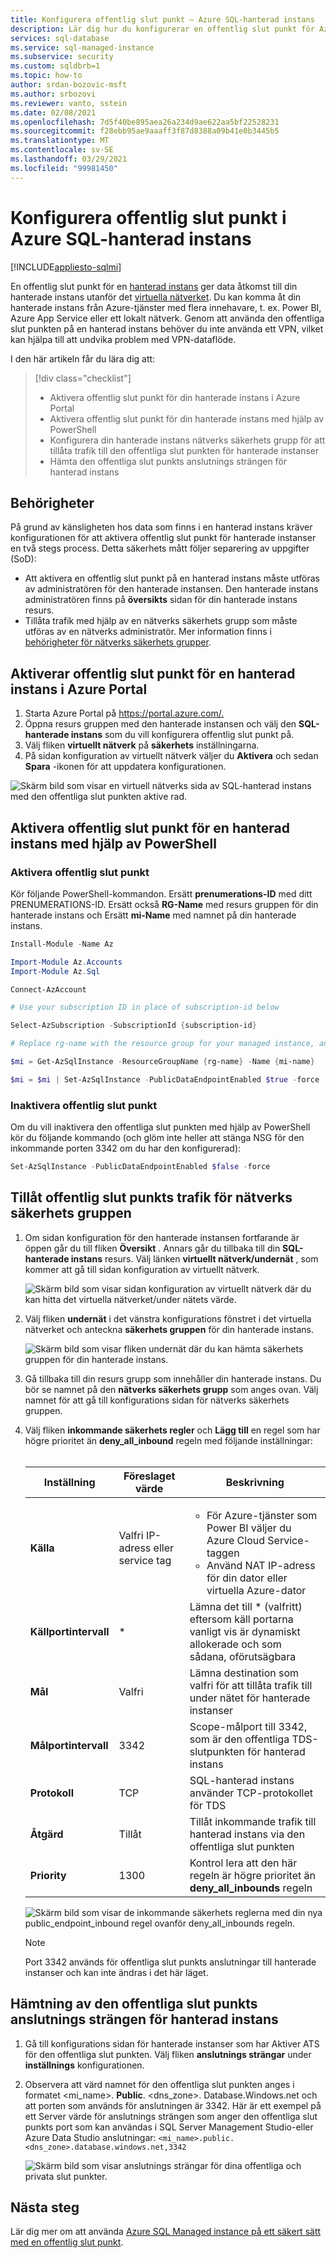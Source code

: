 ```yaml
---
title: Konfigurera offentlig slut punkt – Azure SQL-hanterad instans
description: Lär dig hur du konfigurerar en offentlig slut punkt för Azure SQL-hanterad instans
services: sql-database
ms.service: sql-managed-instance
ms.subservice: security
ms.custom: sqldbrb=1
ms.topic: how-to
author: srdan-bozovic-msft
ms.author: srbozovi
ms.reviewer: vanto, sstein
ms.date: 02/08/2021
ms.openlocfilehash: 7d5f40be895aea26a234d9ae622aa5bf22528231
ms.sourcegitcommit: f28ebb95ae9aaaff3f87d8388a09b41e0b3445b5
ms.translationtype: MT
ms.contentlocale: sv-SE
ms.lasthandoff: 03/29/2021
ms.locfileid: "99981450"
---
```

# <a name="configure-public-endpoint-in-azure-sql-managed-instance"></a>Konfigurera offentlig slut punkt i Azure SQL-hanterad instans
[!INCLUDE[appliesto-sqlmi](../includes/appliesto-sqlmi.md)]

En offentlig slut punkt för en [hanterad instans](./sql-managed-instance-paas-overview.md) ger data åtkomst till din hanterade instans utanför det [virtuella nätverket](../../virtual-network/virtual-networks-overview.md). Du kan komma åt din hanterade instans från Azure-tjänster med flera innehavare, t. ex. Power BI, Azure App Service eller ett lokalt nätverk. Genom att använda den offentliga slut punkten på en hanterad instans behöver du inte använda ett VPN, vilket kan hjälpa till att undvika problem med VPN-dataflöde.

I den här artikeln får du lära dig att:

> [!div class="checklist"]
>
> - Aktivera offentlig slut punkt för din hanterade instans i Azure Portal
> - Aktivera offentlig slut punkt för din hanterade instans med hjälp av PowerShell
> - Konfigurera din hanterade instans nätverks säkerhets grupp för att tillåta trafik till den offentliga slut punkten för hanterade instanser
> - Hämta den offentliga slut punkts anslutnings strängen för hanterad instans

## <a name="permissions"></a>Behörigheter

På grund av känsligheten hos data som finns i en hanterad instans kräver konfigurationen för att aktivera offentlig slut punkt för hanterade instanser en två stegs process. Detta säkerhets mått följer separering av uppgifter (SoD):

- Att aktivera en offentlig slut punkt på en hanterad instans måste utföras av administratören för den hanterade instansen. Den hanterade instans administratören finns på **översikts** sidan för din hanterade instans resurs.
- Tillåta trafik med hjälp av en nätverks säkerhets grupp som måste utföras av en nätverks administratör. Mer information finns i [behörigheter för nätverks säkerhets grupper](../../virtual-network/manage-network-security-group.md#permissions).

## <a name="enabling-public-endpoint-for-a-managed-instance-in-the-azure-portal"></a>Aktiverar offentlig slut punkt för en hanterad instans i Azure Portal

1. Starta Azure Portal på <https://portal.azure.com/.>
1. Öppna resurs gruppen med den hanterade instansen och välj den **SQL-hanterade instans** som du vill konfigurera offentlig slut punkt på.
1. Välj fliken **virtuellt nätverk** på **säkerhets** inställningarna.
1. På sidan konfiguration av virtuellt nätverk väljer du **Aktivera** och sedan **Spara** -ikonen för att uppdatera konfigurationen.

![Skärm bild som visar en virtuell nätverks sida av SQL-hanterad instans med den offentliga slut punkten aktive rad.](./media/public-endpoint-configure/mi-vnet-config.png)

## <a name="enabling-public-endpoint-for-a-managed-instance-using-powershell"></a>Aktivera offentlig slut punkt för en hanterad instans med hjälp av PowerShell

### <a name="enable-public-endpoint"></a>Aktivera offentlig slut punkt

Kör följande PowerShell-kommandon. Ersätt **prenumerations-ID** med ditt PRENUMERATIONS-ID. Ersätt också **RG-Name** med resurs gruppen för din hanterade instans och Ersätt **mi-Name** med namnet på din hanterade instans.

```powershell
Install-Module -Name Az

Import-Module Az.Accounts
Import-Module Az.Sql

Connect-AzAccount

# Use your subscription ID in place of subscription-id below

Select-AzSubscription -SubscriptionId {subscription-id}

# Replace rg-name with the resource group for your managed instance, and replace mi-name with the name of your managed instance

$mi = Get-AzSqlInstance -ResourceGroupName {rg-name} -Name {mi-name}

$mi = $mi | Set-AzSqlInstance -PublicDataEndpointEnabled $true -force
```

### <a name="disable-public-endpoint"></a>Inaktivera offentlig slut punkt

Om du vill inaktivera den offentliga slut punkten med hjälp av PowerShell kör du följande kommando (och glöm inte heller att stänga NSG för den inkommande porten 3342 om du har den konfigurerad):

```powershell
Set-AzSqlInstance -PublicDataEndpointEnabled $false -force
```

## <a name="allow-public-endpoint-traffic-on-the-network-security-group"></a>Tillåt offentlig slut punkts trafik för nätverks säkerhets gruppen

1. Om sidan konfiguration för den hanterade instansen fortfarande är öppen går du till fliken **Översikt** . Annars går du tillbaka till din **SQL-hanterade instans** resurs. Välj länken **virtuellt nätverk/undernät** , som kommer att gå till sidan konfiguration av virtuellt nätverk.

    ![Skärm bild som visar sidan konfiguration av virtuellt nätverk där du kan hitta det virtuella nätverket/under nätets värde.](./media/public-endpoint-configure/mi-overview.png)

1. Välj fliken **undernät** i det vänstra konfigurations fönstret i det virtuella nätverket och anteckna **säkerhets gruppen** för din hanterade instans.

    ![Skärm bild som visar fliken undernät där du kan hämta säkerhets gruppen för din hanterade instans.](./media/public-endpoint-configure/mi-vnet-subnet.png)

1. Gå tillbaka till din resurs grupp som innehåller din hanterade instans. Du bör se namnet på den **nätverks säkerhets grupp** som anges ovan. Välj namnet för att gå till konfigurations sidan för nätverks säkerhets gruppen.

1. Välj fliken **inkommande säkerhets regler** och **Lägg till** en regel som har högre prioritet än **deny_all_inbound** regeln med följande inställningar: </br> </br>

    |Inställning  |Föreslaget värde  |Beskrivning  |
    |---------|---------|---------|
    |**Källa**     |Valfri IP-adress eller service tag         |<ul><li>För Azure-tjänster som Power BI väljer du Azure Cloud Service-taggen</li> <li>Använd NAT IP-adress för din dator eller virtuella Azure-dator</li></ul> |
    |**Källportintervall**     |* |Lämna det till * (valfritt) eftersom käll portarna vanligt vis är dynamiskt allokerade och som sådana, oförutsägbara |
    |**Mål**     |Valfri         |Lämna destination som valfri för att tillåta trafik till under nätet för hanterade instanser |
    |**Målportintervall**     |3342         |Scope-målport till 3342, som är den offentliga TDS-slutpunkten för hanterad instans |
    |**Protokoll**     |TCP         |SQL-hanterad instans använder TCP-protokollet för TDS |
    |**Åtgärd**     |Tillåt         |Tillåt inkommande trafik till hanterad instans via den offentliga slut punkten |
    |**Priority**     |1300         |Kontrol lera att den här regeln är högre prioritet än **deny_all_inbounds** regeln |

    ![Skärm bild som visar de inkommande säkerhets reglerna med din nya public_endpoint_inbound regel ovanför deny_all_inbounds regeln.](./media/public-endpoint-configure/mi-nsg-rules.png)

    > [!NOTE]
    > Port 3342 används för offentliga slut punkts anslutningar till hanterade instanser och kan inte ändras i det här läget.

## <a name="obtaining-the-managed-instance-public-endpoint-connection-string"></a>Hämtning av den offentliga slut punkts anslutnings strängen för hanterad instans

1. Gå till konfigurations sidan för hanterade instanser som har Aktiver ATS för den offentliga slut punkten. Välj fliken **anslutnings strängar** under **inställnings** konfigurationen.
1. Observera att värd namnet för den offentliga slut punkten anges i formatet <mi_name>. **Public**. <dns_zone>. Database.Windows.net och att porten som används för anslutningen är 3342. Här är ett exempel på ett Server värde för anslutnings strängen som anger den offentliga slut punkts port som kan användas i SQL Server Management Studio-eller Azure Data Studio anslutningar: `<mi_name>.public.<dns_zone>.database.windows.net,3342`

    ![Skärm bild som visar anslutnings strängar för dina offentliga och privata slut punkter.](./media/public-endpoint-configure/mi-public-endpoint-conn-string.png)

## <a name="next-steps"></a>Nästa steg

Lär dig mer om att använda [Azure SQL Managed instance på ett säkert sätt med en offentlig slut punkt](public-endpoint-overview.md).
